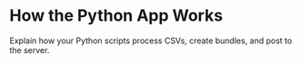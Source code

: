 # How the Python App Works

Explain how your Python scripts process CSVs, create bundles, and post to the server.